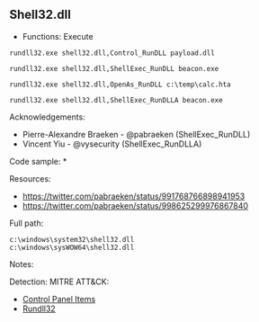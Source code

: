 ## Shell32.dll

* Functions: Execute

```
rundll32.exe shell32.dll,Control_RunDLL payload.dll    

rundll32.exe shell32.dll,ShellExec_RunDLL beacon.exe    

rundll32.exe shell32.dll,OpenAs_RunDLL c:\temp\calc.hta   

rundll32.exe shell32.dll,ShellExec_RunDLLA beacon.exe   
```

Acknowledgements:
* Pierre-Alexandre Braeken - @pabraeken (ShellExec_RunDLL)   
* Vincent Yiu - @vysecurity (ShellExec_RunDLLA)   

Code sample:
* 

Resources:
* https://twitter.com/pabraeken/status/991768766898941953
* https://twitter.com/pabraeken/status/998625299976867840

Full path:
```
c:\windows\system32\shell32.dll
c:\windows\sysWOW64\shell32.dll
```

Notes:



Detection:
MITRE ATT&CK:
* [Control Panel Items](https://attack.mitre.org/wiki/Technique/T1196)
* [Rundll32](https://attack.mitre.org/wiki/Technique/T1085)
